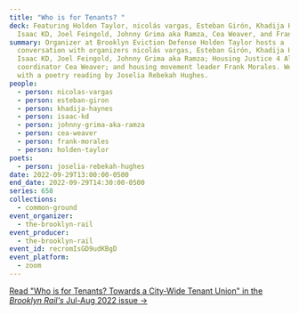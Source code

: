 ```yaml
---
title: "Who is for Tenants? "
deck: Featuring Holden Taylor, nicolás vargas, Esteban Girón, Khadija Haynes,
  Isaac KD, Joel Feingold, Johnny Grima aka Ramza, Cea Weaver, and Frank Morales
summary: Organizer at Brooklyn Eviction Defense Holden Taylor hosts a
  conversation with organizers nicolás vargas, Esteban Girón, Khadija Haynes,
  Isaac KD, Joel Feingold, Johnny Grima aka Ramza; Housing Justice 4 All
  coordinator Cea Weaver; and housing movement leader Frank Morales. We conclude
  with a poetry reading by Joselia Rebekah Hughes.
people:
  - person: nicolas-vargas
  - person: esteban-giron
  - person: khadija-haynes
  - person: isaac-kd
  - person: johnny-grima-aka-ramza
  - person: cea-weaver
  - person: frank-morales
  - person: holden-taylor
poets:
  - person: joselia-rebekah-hughes
date: 2022-09-29T13:00:00-0500
end_date: 2022-09-29T14:30:00-0500
series: 658
collections:
  - common-ground
event_organizer:
  - the-brooklyn-rail
event_producer:
  - the-brooklyn-rail
event_id: recromIsGD9udKBgD
event_platform:
  - zoom
---
```

[Read "Who is for Tenants? Towards a City-Wide Tenant Union" in the *Brooklyn Rail's* Jul-Aug 2022 issue →](https://brooklynrail.org/2022/07/field-notes/Who-is-for-Tenants)